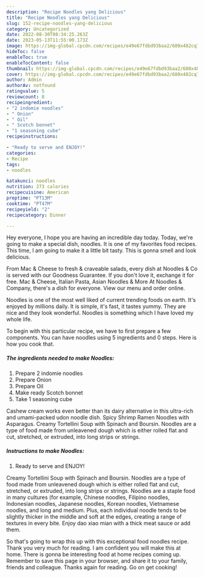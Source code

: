 ```yaml
---
description: "Recipe Noodles yang Delicious"
title: "Recipe Noodles yang Delicious"
slug: 152-recipe-noodles-yang-delicious
category: Uncategorized
date: 2022-08-30T08:34:25.263Z
date: 2023-05-13T11:55:00.173Z
image: https://img-global.cpcdn.com/recipes/e49e67fdbd93baa2/680x482cq70/noodles-recipe-main-photo.jpg
hideToc: false
enableToc: true
enableTocContent: false
thumbnail: https://img-global.cpcdn.com/recipes/e49e67fdbd93baa2/680x482cq70/noodles-recipe-main-photo.jpg
cover: https://img-global.cpcdn.com/recipes/e49e67fdbd93baa2/680x482cq70/noodles-recipe-main-photo.jpg
author: Admin
authorAv: notfound
ratingvalue: 5
reviewcount: 8
recipeingredient:
- "2 indomie noodles"
- " Onion"
- " Oil"
- " Scotch bonnet"
- "1 seasoning cube"
recipeinstructions:

- "Ready to serve and ENJOY!"
categories:
- Recipe
tags:
- noodles

katakunci: noodles 
nutrition: 273 calories
recipecuisine: American
preptime: "PT13M"
cooktime: "PT47M"
recipeyield: "2"
recipecategory: Dinner

---
```



Hey everyone, I hope you are having an incredible day today. Today, we're going to make a special dish, noodles. It is one of my favorites food recipes. This time, I am going to make it a little bit tasty. This is gonna smell and look delicious.

From Mac &amp; Cheese to fresh &amp; craveable salads, every dish at Noodles &amp; Co is served with our Goodness Guarantee. If you don&#39;t love it, exchange it for free. Mac &amp; Cheese, Italian Pasta, Asian Noodles &amp; More At Noodles &amp; Company, there&#39;s a dish for everyone. View our menu and order online.

Noodles is one of the most well liked of current trending foods on earth. It's enjoyed by millions daily. It is simple, it's fast, it tastes yummy. They are nice and they look wonderful. Noodles is something which I have loved my whole life.


To begin with this particular recipe, we have to first prepare a few components. You can have noodles using 5 ingredients and 0 steps. Here is how you cook that.

<!--inarticleads1-->

##### The ingredients needed to make Noodles:

1. Prepare 2 indomie noodles
1. Prepare  Onion
1. Prepare  Oil
1. Make ready  Scotch bonnet
1. Take 1 seasoning cube


Cashew cream works even better than its dairy alternative in this ultra-rich and umami-packed udon noodle dish. Spicy Shrimp Ramen Noodles with Asparagus. Creamy Tortellini Soup with Spinach and Boursin. Noodles are a type of food made from unleavened dough which is either rolled flat and cut, stretched, or extruded, into long strips or strings. 

<!--inarticleads2-->

##### Instructions to make Noodles:


1. Ready to serve and ENJOY!

Creamy Tortellini Soup with Spinach and Boursin. Noodles are a type of food made from unleavened dough which is either rolled flat and cut, stretched, or extruded, into long strips or strings. Noodles are a staple food in many cultures (for example, Chinese noodles, Filipino noodles, Indonesian noodles, Japanese noodles, Korean noodles, Vietnamese noodles, and long and medium. Plus, each individual noodle tends to be slightly thicker in the middle and soft at the edges, creating a range of textures in every bite. Enjoy dao xiao mian with a thick meat sauce or add them. 

So that's going to wrap this up with this exceptional food noodles recipe. Thank you very much for reading. I am confident you will make this at home. There is gonna be interesting food at home recipes coming up. Remember to save this page in your browser, and share it to your family, friends and colleague. Thanks again for reading. Go on get cooking!
